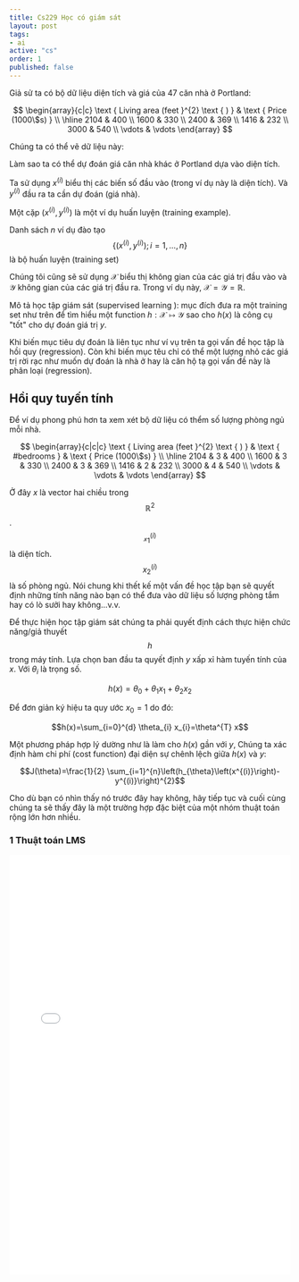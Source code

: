 ```yaml
---
title: Cs229 Học có giám sát
layout: post
tags:
- ai
active: "cs"
order: 1
published: false
---
```


Giả sử ta có bộ dữ liệu diện tích và giá của 47 căn nhà ở Portland:

$$
\begin{array}{c|c}
\text { Living area (feet }^{2} \text { ) } & \text { Price (1000\$s) } \\
\hline 2104 & 400 \\
1600 & 330 \\
2400 & 369 \\
1416 & 232 \\
3000 & 540 \\
\vdots & \vdots
\end{array}
$$

Chúng ta có thể vẽ dữ liệu này:

Làm sao ta có thể dự đoán giá căn nhà khác ở Portland dựa vào diện tích.

Ta sử dụng $x^{(i)}$ biểu thị các biến số đầu vào (trong ví dụ này là diện tích). Và $y^{(i)}$ đầu ra ta cần dự đoán (giá nhà).

Một cặp $\left(x^{(i)}, y^{(i)}\right)$ là một ví dụ huấn luyện (training example).

Danh sách $n$ ví dụ đào tạo $$\left\{\left(x^{(i)}, y^{(i)}\right) ; i= 1, \dots, n\}\right.$$ là bộ huấn luyện (training set)

Chúng tôi cũng sẽ sử dụng $\mathcal{X}$ biểu thị không gian của các giá trị đầu vào và $\mathcal{Y}$ không gian của các giá trị đầu ra. Trong ví dụ này, $\mathcal{X}=\mathcal{Y}=\mathbb{R}$.

Mô tả học tập giám sát (supervised learning
): mục đích đưa ra một training set như trên để tìm hiểu một function $h: \mathcal{X} \mapsto \mathcal{Y}$ sao cho $h(x)$ là công cụ "tốt" cho dự đoán giá trị $y$.

Khi biến mục tiêu dự đoán là liên tục như ví vụ trên ta gọi vấn đề học tập là hồi quy (regression). Còn khi biến mục têu chỉ có thể một lượng nhỏ các giá trị rời rạc như muốn dự đoán là nhà ở hay là căn hộ tạ gọi vấn đề này là phân loại (regression).

## Hồi quy tuyến tính

Để ví dụ phong phú hơn ta xem xét bộ dữ liệu có thểm số lượng phòng ngủ mỗi nhà.

$$
\begin{array}{c|c|c}
\text { Living area (feet }^{2} \text { ) } & \text { #bedrooms } & \text { Price (1000\$s) } \\
\hline 2104 & 3 & 400 \\
1600 & 3 & 330 \\
2400 & 3 & 369 \\
1416 & 2 & 232 \\
3000 & 4 & 540 \\
\vdots & \vdots & \vdots
\end{array}
$$

Ở đây $x$ là vector hai chiều trong $$\mathbb{R}^{2}$$. $$\mathcal{x}_{1}^{(i)}$$ là diện tích. $$x_{2}^{(i)}$$ là số phòng ngủ.  Nói chung khi thết kế một vấn đề học tập bạn sẽ quyết định những tính năng nào bạn có thể đưa vào dữ liệu số lượng phòng tắm hay có lò sưởi hay không...v.v.

Để thực hiện học tập giám sát chúng ta phải quyết định cách thực hiện chức năng/giả thuyết $$h$$ trong máy tính. Lựa chọn ban đầu ta quyết định $y$ xấp xỉ hàm tuyến tính của $x$. Với $\theta_{i}$ là trọng số.

$$h(x)=\theta_{0}+\theta_{1} x_{1}+\theta_{2} x_{2}$$

Để đơn giản ký hiệu ta quy ước $x_{0}=1$ do đó:

$$h(x)=\sum_{i=0}^{d} \theta_{i} x_{i}=\theta^{T} x$$

Một phương pháp hợp lý dường như là làm cho $h(x)$ gần với $y$,
Chúng ta xác định hàm chi phí (cost function) đại diện sự chênh lệch giữa  $h(x)$ và $y$:

$$J(\theta)=\frac{1}{2} \sum_{i=1}^{n}\left(h_{\theta}\left(x^{(i)}\right)-y^{(i)}\right)^{2}$$

Cho dù bạn có nhìn thấy nó trước đây hay không, hãy tiếp tục và cuối cùng chúng ta sẽ thấy đây là một trường hợp đặc biệt của một nhóm thuật toán rộng lớn hơn nhiều.

### 1 Thuật toán LMS

<iframe class="interactive interactive-js" frameborder="0" height="750px" src="{{ site.baseurl }}/live/ai/001-test.html" width="100%"></iframe>
